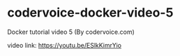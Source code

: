 # codervoice-docker-video-5
Docker tutorial video 5 (By codervoice.com)

video link: https://youtu.be/ESlkKimrYio
